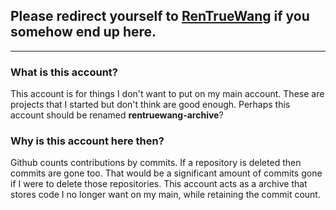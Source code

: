 ## Please redirect yourself to [RenTrueWang](https://github.com/rentruewang) if you somehow end up here.

---

### What is this account?

This account is for things I don't want to put on my main account. These are projects that I started but don't think are good enough. Perhaps this account should be renamed **rentruewang-archive**?

### Why is this account here then?

Github counts contributions by commits. If a repository is deleted then commits are gone too. That would be a significant amount of commits gone if I were to delete those repositories. This account acts as a archive that stores code I no longer want on my main, while retaining the commit count.
